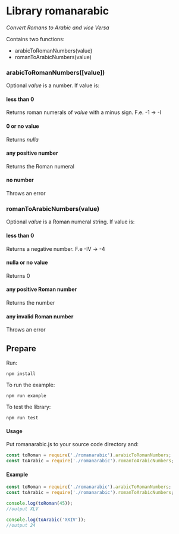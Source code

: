
# Library romanarabic
_Convert Romans to Arabic and vice Versa_

Contains two functions:
- arabicToRomanNumbers(value)
- romanToArabicNumbers(value)

### arabicToRomanNumbers([value])
Optional _value_ is a number. If value is:
#### less than 0
Returns roman numerals of _value_ with a minus sign. F.e. -1 -> -I

#### 0 or no value
Returns _nulla_

#### any positive number
Returns the Roman numeral

#### no number
Throws an error

### romanToArabicNumbers(value)
Optional _value_ is a Roman numeral string. If value is:
#### less than 0
Returns a negative number. F.e -IV -> -4

#### nulla or no value
Returns 0

#### any positive Roman number
Returns the number

#### any invalid Roman number
Throws an error

## Prepare
Run:
```
npm install
```
To run the example:
```
npm run example
```
To test the library:
```
npm run test
```
#### Usage
Put romanarabic.js to your source code directory and:
```javascript
const toRoman = require('./romanarabic').arabicToRomanNumbers;
const toArabic = require('./romanarabic').romanToArabicNumbers;
```


#### Example
```javascript
const toRoman = require('./romanarabic').arabicToRomanNumbers;
const toArabic = require('./romanarabic').romanToArabicNumbers;

console.log(toRoman(45));   
//output XLV

console.log(toArabic('XXIV'));
//output 24
```


